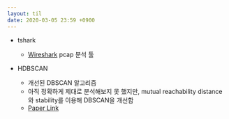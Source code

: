 ```yaml
---
layout: til
date: 2020-03-05 23:59 +0900
---
```


* tshark
  * [Wireshark](https://www.wireshark.org) pcap 분석 툴

* HDBSCAN
  * 개선된 DBSCAN 알고리즘 
  * 아직 정확하게 제대로 분석해보지 못 했지만, mutual reachability distance와 stability를 이용해 DBSCAN을 개선함
  * [Paper Link](https://link.springer.com/chapter/10.1007%2F978-3-642-37456-2_14)